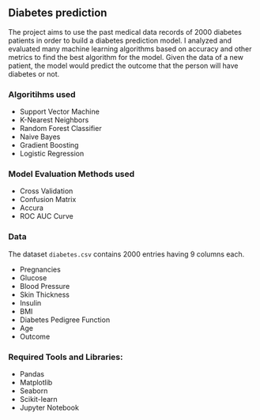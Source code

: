 ## Diabetes prediction
 The project aims to use the past medical data records of 2000 diabetes patients in order to build a diabetes prediction model. I analyzed and evaluated many machine learning algorithms based on accuracy and other metrics to find the best algorithm for the model. Given the data of a new patient, the model would predict the outcome that the person will have diabetes or not.

### Algoritihms used
* Support Vector Machine
* K-Nearest Neighbors
* Random Forest Classifier
* Naive Bayes
* Gradient Boosting
* Logistic Regression

### Model Evaluation Methods used
* Cross Validation
* Confusion Matrix
* Accura
* ROC AUC Curve

### Data
The dataset ```diabetes.csv``` contains 2000 entries having 9 columns each.
* Pregnancies
* Glucose   
* Blood Pressure               
* Skin Thickness               
* Insulin                     
* BMI                         
* Diabetes Pedigree Function    
* Age                         
* Outcome             

### Required Tools and Libraries:
* Pandas
* Matplotlib
* Seaborn
* Scikit-learn
* Jupyter Notebook
